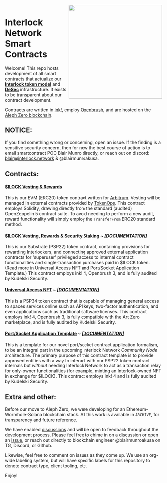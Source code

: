 <img align="right" width="300" height="300" src="https://uploads-ssl.webflow.com/6293b370c2da3eda80121e92/6293d7cffa42ae33001294d1_interlock-visual-hero.png">

# Interlock Network Smart Contracts

Welcome! This repo hosts development of all smart contracts that actualize our [**Interlock token model**](https://github.com/interlock-network/interlock-models) and [**DeSec**](https://docs.interlock.network) infrastructure. It exists to be transparent about our contract development.

Contracts are written in [ink!](https://use.ink), employ [Openbrush](https://openbrush.io), and are hosted on the [Aleph Zero blockchain](https://alephzero.org).

## NOTICE:

If you find something wrong or concerning, open an issue. If the finding is a sensitive security concern, then for now the best course of action is to email smartcontract POC Blair Munro directly, or reach out on discord: [blair@interlock.network](blair@interlock.network) & @blairmunroakusa.

## Contracts:

#### [$ILOCK Vesting & Rewards](./contract_ilockmvp_sol)

This is our EVM (ERC20) token contract written for [Arbitrum](https://arbitrum.io). Vesting will be managed in external contracts provided by [TokenOps](https://tokenops.xyz). This contract employs Solidity, drawing directly from the standard (audited) OpenZeppelin 5 contract suite. To avoid needing to perform a new audit, reward functionality will simply employ the `TransferFrom` ERC20 standard method.

#### [$ILOCK Vesting, Rewards & Security Staking](./contract_ilockmvp_ink) ~ [_[DOCUMENTATION]_](https://interlock-network.github.io/interlock-smartcontracts/contract_ilockmvp_ink/docs/ilockmvp/)

This is our Substrate (PSP22) token contract, containing provisions for rewarding Interlockers, and connecting approved external application contracts for 'superuser' privileged access to internal contract functionalities and single-transaction purchases paid in $ILOCK token. (Read more in Universal Access NFT and Port/Socket Application Template.) This contract employs ink! 4, Openbrush 3, and is fully audited by Kudelski Security.

#### [Universal Access NFT](./contract_uanft) ~ [_[DOCUMENTATION]_](https://interlock-network.github.io/interlock-smartcontracts/contract_uanft/docs/uanft/)

This is a PSP34 token contract that is capable of managing general access to spaces services online such as API keys, two-factor authentication, and even applications such as traditional software licenses. This contract employs ink! 4, Openbrush 3, is fully compatible with the Art Zero marketplace, and is fully audited by Kudelski Security.

#### [Port/Socket Application Template](./contract_application_ink) ~ [_[DOCUMENTATION]_](https://interlock-network.github.io/interlock-smartcontracts/contract_application_ink/docs/application/)

This is a template for our novel port/socket contract application formalism, to be an integral part in the upcoming Interlock Network _Community Node_ architecture. The primary purpose of this contract template is to provide approved entities with a way to interact with our PSP22 token contract internals but _without_ needing Interlock Network to act as a transaction relay for only-owner functionalities (for example, minting an Interlock-owned NFT in exchange for $ILOCK). This contract employs ink! 4 and is fully audited by Kudelski Security.

## Extra and other:

Before our move to Aleph Zero, we were developing for an Ethereum-Wormhole-Solana blockchain stack. All this work is available in `ARCHIVE`, for transparency and future reference.

We have enabled [discussions](https://github.com/interlock-network/INTR-smartcontracts/discussions) and will be open to feedback throughout the development process. Please feel free to chime in on a discussion or open an [issue](https://github.com/interlock-network/INTR-smartcontracts/issues), or reach out directly to blockchain engineer @blairmunroakusa on TG, Discord, or Github.

Likewise, feel free to comment on issues as they come up. We use an org-wide labeling system, but will have specific labels for this repository to denote contract type, client tooling, etc.

Enjoy!


